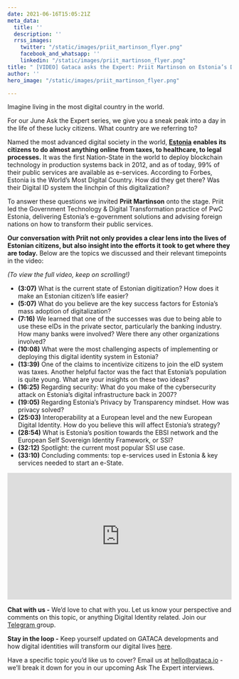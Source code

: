 ```yaml
---
date: 2021-06-16T15:05:21Z
meta_data:
  title: ''
  description: ''
  rrss_images:
    twitter: "/static/images/priit_martinson_flyer.png"
    facebook_and_whatsapp: ''
    linkedin: "/static/images/priit_martinson_flyer.png"
title: " [VIDEO] Gataca asks the Expert: Priit Martinson on Estonia’s Digital Transformation"
author: ''
hero_image: "/static/images/priit_martinson_flyer.png"

---
```

Imagine living in the most digital country in the world.

For our June Ask the Expert series, we give you a sneak peak into a day in the life of these lucky citizens. What country are we referring to?

Named the most advanced digital society in the world, [**Estonia**](https://e-estonia.com/ "https://e-estonia.com/") **enables its citizens to do almost anything online from taxes, to healthcare, to legal processes.** It was the first Nation-State in the world to deploy blockchain technology in production systems back in 2012, and as of today, 99% of their public services are available as e-services. According to Forbes, Estonia is the World’s Most Digital Country. How did they get there? Was their Digital ID system the linchpin of this digitalization?

To answer these questions we invited **Priit Martinson** onto the stage. Priit led the Government Technology & Digital Transformation practice of PwC Estonia, delivering Estonia’s e-government solutions and advising foreign nations on how to transform their public services.

**Our conversation with Priit not only provides a clear lens into the lives of Estonian citizens, but also insight into the efforts it took to get where they are today.** Below are the topics we discussed and their relevant timepoints in the video:

_(To view the full video, keep on scrolling!)_

* **(3:07)** What is the current state of Estonian digitization? How does it make an Estonian citizen’s life easier?
* **(5:07)** What do you believe are the key success factors for Estonia’s mass adoption of digitalization?
* **(7:16)** We learned that one of the successes was due to being able to use these eIDs in the private sector, particularly the banking industry. How many banks were involved? Were there any other organizations involved?
* **(10:08)** What were the most challenging aspects of implementing or deploying this digital identity system in Estonia?
* **(13:39)** One of the claims to incentivize citizens to join the eID system was taxes. Another helpful factor was the fact that Estonia’s population is quite young. What are your insights on these two ideas?
* **(16:25)** Regarding security: What do you make of the cybersecurity attack on Estonia’s digital infrastructure back in 2007?
* **(19:05)** Regarding Estonia’s Privacy by Transparency mindset. How was privacy solved?
* **(25:03)** Interoperability at a European level and the new European Digital Identity. How do you believe this will affect Estonia’s strategy?
* **(28:54)** What is Estonia’s position towards the EBSI network and the European Self Sovereign Identity Framework, or SSI?
* **(32:12)** Spotlight: the current most popular SSI use case.
* **(33:10)** Concluding comments: top e-services used in Estonia & key services needed to start an e-State.

<div style="padding:56.25% 0 0 0;position:relative;"><iframe src="https://player.vimeo.com/video/563189150?badge=0&amp;autopause=0&amp;player_id=0&amp;app_id=58479" frameborder="0" allow="autoplay; fullscreen; picture-in-picture" allowfullscreen style="position:absolute;top:0;left:0;width:100%;height:100%;" title="Gataca Asks The Expert: Priit Martinson"></iframe></div><script src="https://player.vimeo.com/api/player.js"></script>

**Chat with us -** We’d love to chat with you. Let us know your perspective and comments on this topic, or anything Digital Identity related. Join our [Telegram ](https://t.me/digitalidentityinsights)group.

**Stay in the loop -** Keep yourself updated on GATACA developments and how digital identities will transform our digital lives [here](https://gataca.io/insights/decentralized-finance-self-sovereign-identity-a-tale-of-decentralization-a-new-paradigm-of-trust).

Have a specific topic you’d like us to cover? Email us at [hello@gataca.io](mailto:hello@gataca.io "mailto:hello@gataca.io") - we’ll break it down for you in our upcoming Ask The Expert interviews.
